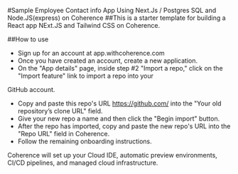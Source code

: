 #Sample Employee Contact info App Using Next.Js / Postgres SQL and  Node.JS(express) on Coherence
##This is a starter template for building a React app NExt.JS and Tailwind CSS on Coherence.

##How to use
- Sign up for an account at app.withcoherence.com
- Once you have created an account, create a new application.
- On the "App details" page, inside step #2 "Import a repo," click on the "Import feature" link to import a repo into your

GitHub account.
- Copy and paste this repo's URL https://github.com/<repo name> into the "Your old repository’s clone URL" field.
- Give your new repo a name and then click the "Begin import" button.
- After the repo has imported, copy and paste the new repo's URL into the "Repo URL" field in Coherence.
- Follow the remaining onboarding instructions.

Coherence will set up your Cloud IDE, automatic preview environments, CI/CD pipelines, and managed cloud infrastructure.
